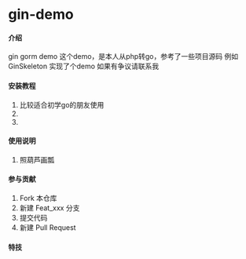 # gin-demo

#### 介绍
gin gorm demo
这个demo，是本人从php转go，参考了一些项目源码 例如GinSkeleton 实现了个demo 如果有争议请联系我




#### 安装教程

1.  比较适合初学go的朋友使用
2.  
3.  

#### 使用说明

1.  照葫芦画瓢

#### 参与贡献

1.  Fork 本仓库
2.  新建 Feat_xxx 分支
3.  提交代码
4.  新建 Pull Request


#### 特技

